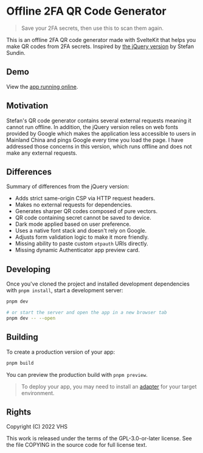 # Offline 2FA QR Code Generator

> Save your 2FA secrets, then use this to scan them again.

This is an offline 2FA QR code generator made with SvelteKit that helps you make QR codes from 2FA secrets. Inspired by [the jQuery version](https://stefansundin.github.io/2fa-qr/) by Stefan Sundin.

## Demo

View the [app running online](https://2fa-qr-svelte.vercel.app).

## Motivation

Stefan's QR code generator contains several external requests meaning it cannot run offline. In addition, the jQuery version relies on web fonts provided by Google which makes the application less accessible to users in Mainland China and pings Google every time you load the page. I have addressed those concerns in this version, which runs offline and does not make any external requests.

## Differences

Summary of differences from the jQuery version:

- Adds strict same-origin CSP via HTTP request headers.
- Makes no external requests for dependencies.
- Generates sharper QR codes composed of pure vectors.
- QR code containing secret cannot be saved to device.
- Dark mode applied based on user preference.
- Uses a native font stack and doesn't rely on Google.
- Adjusts form validation logic to make it more friendly.
- Missing ability to paste custom `otpauth` URIs directly.
- Missing dynamic Authenticator app preview card.

## Developing

Once you've cloned the project and installed development dependencies with `pnpm install`, start a development server:

```bash
pnpm dev

# or start the server and open the app in a new browser tab
pnpm dev -- --open
```

## Building

To create a production version of your app:

```bash
pnpm build
```

You can preview the production build with `pnpm preview`.

> To deploy your app, you may need to install an [adapter](https://kit.svelte.dev/docs#adapters) for your target environment.

## Rights

Copyright (C) 2022 VHS

This work is released under the terms of the GPL-3.0-or-later license. See the file COPYING in the source code for full license text.
